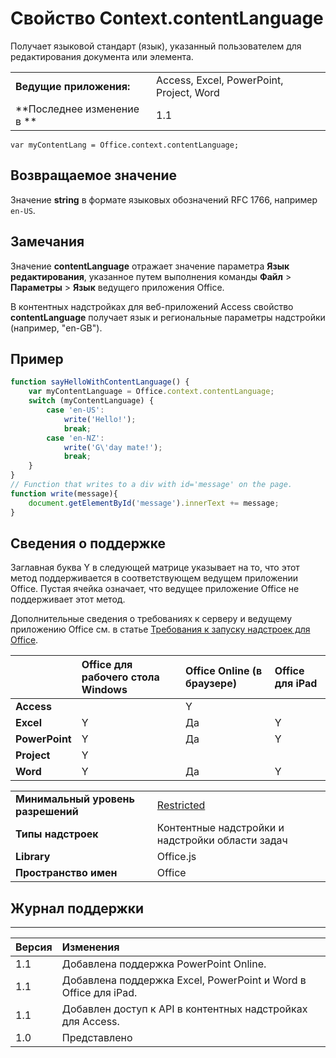 
# Свойство Context.contentLanguage
 Получает языковой стандарт (язык), указанный пользователем для редактирования документа или элемента.

|||
|:-----|:-----|
|**Ведущие приложения:**|Access, Excel, PowerPoint, Project, Word|
|**Последнее изменение в **|1.1|

```
var myContentLang = Office.context.contentLanguage;
```


## Возвращаемое значение

Значение **string** в формате языковых обозначений RFC 1766, например `en-US`.


## Замечания

Значение **contentLanguage** отражает значение параметра **Язык редактирования**, указанное путем выполнения команды **Файл**  >  **Параметры**  >  **Язык** ведущего приложения Office.

В контентных надстройках для веб-приложений Access свойство **contentLanguage** получает язык и региональные параметры надстройки (например, "en-GB").


## Пример




```js
function sayHelloWithContentLanguage() {
    var myContentLanguage = Office.context.contentLanguage;
    switch (myContentLanguage) {
        case 'en-US':
            write('Hello!');
            break;
        case 'en-NZ':
            write('G\'day mate!');
            break;
    }
}
// Function that writes to a div with id='message' on the page.
function write(message){
    document.getElementById('message').innerText += message; 
}
```




## Сведения о поддержке


Заглавная буква Y в следующей матрице указывает на то, что этот метод поддерживается в соответствующем ведущем приложении Office. Пустая ячейка означает, что ведущее приложение Office не поддерживает этот метод.

Дополнительные сведения о требованиях к серверу и ведущему приложению Office см. в статье [Требования к запуску надстроек для Office](../../docs/overview/requirements-for-running-office-add-ins.md).

||**Office для рабочего стола Windows**|**Office Online (в браузере)**|**Office для iPad**|
|:-----|:-----|:-----|:-----|
|**Access**||Y||
|**Excel**|Y|Да|Y|
|**PowerPoint**|Y|Да|Y|
|**Project**|Y|||
|**Word**|Y|Да|Y|

|||
|:-----|:-----|
|**Минимальный уровень разрешений**|[Restricted](../../docs/develop/requesting-permissions-for-api-use-in-content-and-task-pane-add-ins.md)|
|**Типы надстроек**|Контентные надстройки и надстройки области задач|
|**Library**|Office.js|
|**Пространство имен**|Office|

## Журнал поддержки



****


|**Версия**|**Изменения**|
|:-----|:-----|
|1.1|Добавлена поддержка PowerPoint Online.|
|1.1|Добавлена поддержка Excel, PowerPoint и Word в Office для iPad.|
|1.1|Добавлен доступ к API в контентных надстройках для Access.|
|1.0|Представлено|
